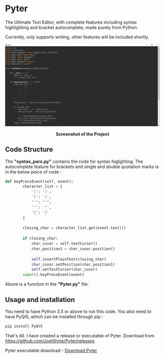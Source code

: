 # Pyter
The Ultimate Text Editor, with complete features including syntax highlighting and bracket autocomplete, made purely from Python.

Currently, only supports writing, other features will be included shortly.

<img src = "https://github.com/JoelShine/Pyter/blob/main/Pyter-screenshot.png">

<p align="center">
        <b>Screenshot of the Project</b>
</p>

Code Structure
--------------
The **"syntax_pars.py"** contains the code for syntax higlighting. The autocomplete feature for brackets and single and double quotation marks is in the below peice of code :
```python
def keyPressEvent(self, event):
        character_list = {
            '[': ']',
            '(': ')',
            "'": "'",
            '"': '"',
            '{': '}'
        }

        closing_char = character_list.get(event.text())

        if closing_char:
            char_cusor = self.textCursor()
            char_position1 = char_cusor.position()

            self.insertPlainText(closing_char)
            char_cusor.setPosition(char_position1)
            self.setTextCursor(char_cusor)
        super().keyPressEvent(event)
```
Above is a function in the **"Pyter.py"** file.

Usage and installation
----------------------
You need to have Python 3.5 or above to run this code. You also need to have PyQt5, which can be installed through pip :
```python
pip install PyQt5
```
That's All. I have created a release or executable of Pyter. Download from https://github.com/JoelShine/Pyter/releases

Pyter executable download - [Download Pyter](https://github.com/JoelShine/Pyter/releases)
